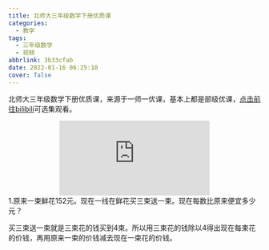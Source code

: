 ```yaml
---
title: 北师大三年级数学下册优质课
categories:
  - 教学
tags:
  - 三年级数学
  - 视频
abbrlink: 3b33cfab
date: 2022-01-16 06:25:10
cover: false
---
```


北师大三年级数学下册优质课，来源于一师一优课，基本上都是部级优课，[点击前往bilibili](https://www.bilibili.com/video/BV1TP4y177xe/)可选集观看。 

<div align=center class="aspect-ratio">
    <iframe src="https://player.bilibili.com/player.html?aid=893246164&&page=1&as_wide=1&high_quality=1&danmaku=0" 
    scrolling="no" 
    border="0" 
    frameborder="no" 
    framespacing="0" 
    high_quality=1
    danmaku=1 
    allowfullscreen="true"> 
    </iframe>
</div>
1.原来一束鲜花152元。现在一线在鲜花买三束送一束。现在每数比原来便宜多少元？

买三束送一束就是三束花的钱买到4束。所以用三束花的钱除以4得出现在每束花的价钱，再用原来一束的价钱减去现在一束花的价钱。
